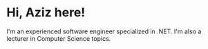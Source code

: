 # Hi, Aziz here!
I'm an experienced software engineer specialized in .NET. I'm also a lecturer in Computer Science topics.
